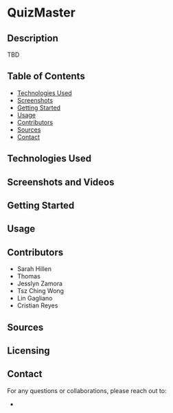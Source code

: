 # QuizMaster

## Description

TBD

## Table of Contents

- [Technologies Used](#technologies-used)
- [Screenshots](#screenshots)
- [Getting Started](#getting-started)
- [Usage](#usage)
- [Contributors](#contributors)
- [Sources](#sources)
- [Contact](#contact)

## Technologies Used


## Screenshots and Videos






## Getting Started





## Usage


## Contributors

- Sarah Hillen
- Thomas 
- Jesslyn Zamora
- Tsz Ching Wong
- Lin Gagliano
- Cristian Reyes

## Sources

## Licensing 



## Contact
For any questions or collaborations, please reach out to:

- 
